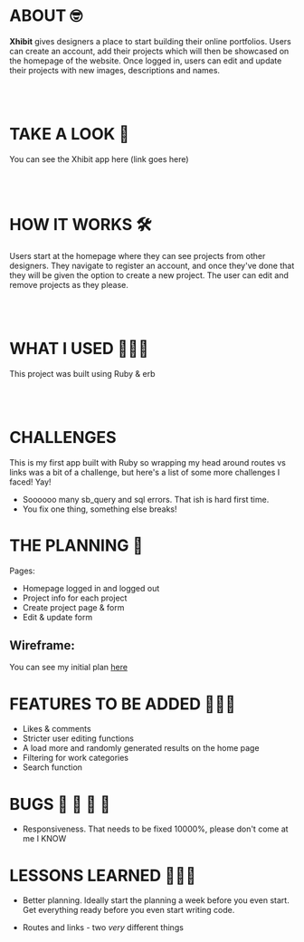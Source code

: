 # ABOUT 🤓

**Xhibit** gives designers a place to start building their online portfolios. Users can create an account, add their projects which will then be showcased on the homepage of the website. Once logged in, users can edit and update their projects with new images, descriptions and names. 

<br> 
<br>

# TAKE A LOOK 👀

You can see the Xhibit app here (link goes here)

<br> 
<br>

# HOW IT WORKS 🛠

Users start at the homepage where they can see projects from other designers. They navigate to register an account, and once they've done that they will be given the option to create a new project. The user can edit and remove projects as they please.


<br> 
<br>

# WHAT I USED 👩🏻‍💻

This project was built using Ruby & erb

<br> 
<br>

# CHALLENGES
This is my first app built with Ruby so wrapping my head around routes vs links was a bit of a challenge, but here's a list of some more challenges I faced! Yay!

- Soooooo many sb_query and sql errors. That ish is hard first time. 
- You fix one thing, something else breaks! 



# THE PLANNING 📝

Pages: 

- Homepage logged in and logged out
- Project info for each project 
- Create project page & form 
- Edit & update form 



## Wireframe: 
You can see my initial plan [here](https://imgur.com/O9Rbod0) 



# FEATURES TO BE ADDED 🤦🏻‍♀️

- Likes & comments
- Stricter user editing functions 
- A load more and randomly generated results on the home page 
- Filtering for work categories
- Search function



# BUGS 🦟 🦗 🦟 🦗

- Responsiveness. That needs to be fixed 10000%, please don't come at me I KNOW



# LESSONS LEARNED 👩🏻‍🏫

- Better planning. Ideally start the planning a week before you even start. Get everything ready before you even start writing code. 

- Routes and links - two *very* different things 
